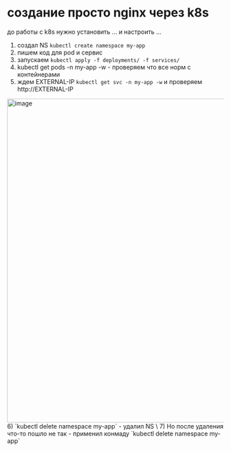 # создание просто nginx через k8s
до работы с k8s нужно установить  ... и настроить ...
1) создал NS `kubectl create namespace my-app`
2) пишем код для pod и сервис
3) запускаем `kubectl apply -f deployments/ -f services/`
4) kubectl get pods -n my-app -w - проверяем что все норм с контейнерами
5)   ждем EXTERNAL-IP `kubectl get svc -n my-app -w` и проверяем http://EXTERNAL-IP
<img width="2380" height="752" alt="image" src="https://github.com/user-attachments/assets/087a2bd8-3a2b-4c58-8cf9-471dd100f5ea" />
6) `kubectl delete namespace my-app` - удалил NS   \
7) Но после удаления что-то пошло не так - применил конмаду `kubectl delete namespace my-app`       
